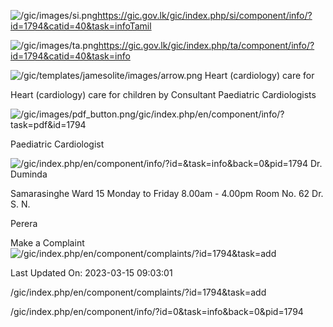 <!-- Source: https://gic.gov.lk/gic/index.php/en/component/info/?id=1794&catid=40&task=info -->

![/gic/images/si.png](/gic/images/si.png)https://gic.gov.lk/gic/index.php/si/component/info/?id=1794&catid=40&task=infoTamil

![/gic/images/ta.png](/gic/images/ta.png)https://gic.gov.lk/gic/index.php/ta/component/info/?id=1794&catid=40&task=info

![/gic/templates/jamesolite/images/arrow.png](/gic/templates/jamesolite/images/arrow.png) Heart (cardiology) care for

Heart (cardiology) care for children by Consultant Paediatric Cardiologists

![/gic/images/pdf_button.png](/gic/images/pdf_button.png)/gic/index.php/en/component/info/?task=pdf&id=1794

Paediatric Cardiologist

![/gic/index.php/en/component/info/?id=&task=info&back=0&pid=1794](/gic/index.php/en/component/info/?id=&task=info&back=0&pid=1794) Dr. Duminda

Samarasinghe Ward 15 Monday to Friday 8.00am - 4.00pm Room No. 62 Dr. S. N.

Perera

Make a Complaint ![/gic/index.php/en/component/complaints/?id=1794&task=add](/gic/index.php/en/component/complaints/?id=1794&task=add)

Last Updated On: 2023-03-15 09:03:01

/gic/index.php/en/component/complaints/?id=1794&task=add

/gic/index.php/en/component/info/?id=0&task=info&back=0&pid=1794